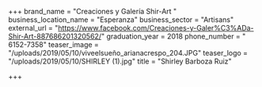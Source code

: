 +++
brand_name = "Creaciones y Galería Shir-Art  "
business_location_name = "Esperanza"
business_sector = "Artisans"
external_url = "https://www.facebook.com/Creaciones-y-Galer%C3%ADa-Shir-Art-887686201320562/"
graduation_year = 2018
phone_number = " 6152-7358"
teaser_image = "/uploads/2019/05/10/viveelsueño_arianacrespo_204.JPG"
teaser_logo = "/uploads/2019/05/10/SHIRLEY (1).jpg"
title = "Shirley Barboza Ruiz"

+++
